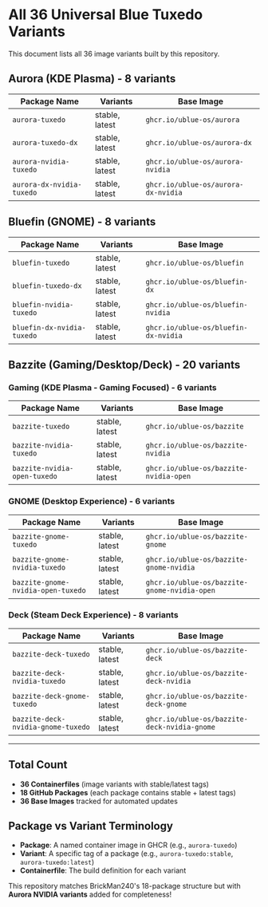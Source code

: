 # All 36 Universal Blue Tuxedo Variants

This document lists all 36 image variants built by this repository.

## Aurora (KDE Plasma) - 8 variants

| Package Name              | Variants       | Base Image                          |
| ------------------------- | -------------- | ----------------------------------- |
| `aurora-tuxedo`           | stable, latest | `ghcr.io/ublue-os/aurora`           |
| `aurora-tuxedo-dx`        | stable, latest | `ghcr.io/ublue-os/aurora-dx`        |
| `aurora-nvidia-tuxedo`    | stable, latest | `ghcr.io/ublue-os/aurora-nvidia`    |
| `aurora-dx-nvidia-tuxedo` | stable, latest | `ghcr.io/ublue-os/aurora-dx-nvidia` |

## Bluefin (GNOME) - 8 variants

| Package Name               | Variants       | Base Image                           |
| -------------------------- | -------------- | ------------------------------------ |
| `bluefin-tuxedo`           | stable, latest | `ghcr.io/ublue-os/bluefin`           |
| `bluefin-tuxedo-dx`        | stable, latest | `ghcr.io/ublue-os/bluefin-dx`        |
| `bluefin-nvidia-tuxedo`    | stable, latest | `ghcr.io/ublue-os/bluefin-nvidia`    |
| `bluefin-dx-nvidia-tuxedo` | stable, latest | `ghcr.io/ublue-os/bluefin-dx-nvidia` |

## Bazzite (Gaming/Desktop/Deck) - 20 variants

### Gaming (KDE Plasma - Gaming Focused) - 6 variants

| Package Name                 | Variants       | Base Image                             |
| ---------------------------- | -------------- | -------------------------------------- |
| `bazzite-tuxedo`             | stable, latest | `ghcr.io/ublue-os/bazzite`             |
| `bazzite-nvidia-tuxedo`      | stable, latest | `ghcr.io/ublue-os/bazzite-nvidia`      |
| `bazzite-nvidia-open-tuxedo` | stable, latest | `ghcr.io/ublue-os/bazzite-nvidia-open` |

### GNOME (Desktop Experience) - 6 variants

| Package Name                       | Variants       | Base Image                                   |
| ---------------------------------- | -------------- | -------------------------------------------- |
| `bazzite-gnome-tuxedo`             | stable, latest | `ghcr.io/ublue-os/bazzite-gnome`             |
| `bazzite-gnome-nvidia-tuxedo`      | stable, latest | `ghcr.io/ublue-os/bazzite-gnome-nvidia`      |
| `bazzite-gnome-nvidia-open-tuxedo` | stable, latest | `ghcr.io/ublue-os/bazzite-gnome-nvidia-open` |

### Deck (Steam Deck Experience) - 8 variants

| Package Name                       | Variants       | Base Image                                   |
| ---------------------------------- | -------------- | -------------------------------------------- |
| `bazzite-deck-tuxedo`              | stable, latest | `ghcr.io/ublue-os/bazzite-deck`              |
| `bazzite-deck-nvidia-tuxedo`       | stable, latest | `ghcr.io/ublue-os/bazzite-deck-nvidia`       |
| `bazzite-deck-gnome-tuxedo`        | stable, latest | `ghcr.io/ublue-os/bazzite-deck-gnome`        |
| `bazzite-deck-nvidia-gnome-tuxedo` | stable, latest | `ghcr.io/ublue-os/bazzite-deck-nvidia-gnome` |

---

## Total Count

- **36 Containerfiles** (image variants with stable/latest tags)
- **18 GitHub Packages** (each package contains stable + latest tags)
- **36 Base Images** tracked for automated updates

## Package vs Variant Terminology

- **Package**: A named container image in GHCR (e.g., `aurora-tuxedo`)
- **Variant**: A specific tag of a package (e.g., `aurora-tuxedo:stable`, `aurora-tuxedo:latest`)
- **Containerfile**: The build definition for each variant

This repository matches BrickMan240's 18-package structure but with **Aurora NVIDIA variants** added for completeness!
